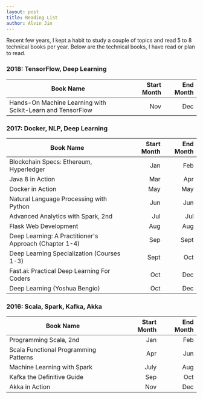 ```yaml
---
layout: post
title: Reading List
author: Alvin Jin
---
```

Recent few years, I kept a habit to study a couple of topics and read 5 to 8 technical books per year.
Below are the technical books, I have read or plan to read.


### 2018: TensorFlow, Deep Learning

| Book Name   |  Start Month  | End Month  |
|-------------| -----:|-----:|
|  Hands-On Machine Learning with Scikit-Learn and TensorFlow | Nov | Dec |



### 2017: Docker, NLP, Deep Learning

| Book Name   |  Start Month  | End Month  |
|-------------| -----:|-----:|
|  Blockchain Specs: Ethereum, Hyperledger  |  Jan  |  Feb |
|  Java 8 in Action  |  Mar   |  Apr   |
|  Docker in Action  |  May |  May  |
|  Natural Language Processing with Python | Jun | Jun |
|  Advanced Analytics with Spark, 2nd | Jul | Jul |
|  Flask Web Development | Aug | Aug |
|  Deep Learning: A Practitioner's Approach (Chapter 1-4)| Sep | Sept |
|  Deep Learning Specialization (Courses 1-3) | Sept | Oct |
|  Fast.ai: Practical Deep Learning For Coders| Oct | Dec |
|  Deep Learning (Yoshua Bengio) | Oct | Dec |


### 2016: Scala, Spark, Kafka, Akka

| Book Name   | Start Month | End Month  |
|-------------| -----:|-----:|
|  Programming Scala, 2nd     | Jan  |  Feb   |
|  Scala Functional Programming Patterns  |  Apr | Jun |
|  Machine Learning with Spark  |  July   |  Aug   |
|  Kafka the Definitive Guide |  Sep  |  Oct  |
|  Akka in Action  |  Nov   |  Dec    |

